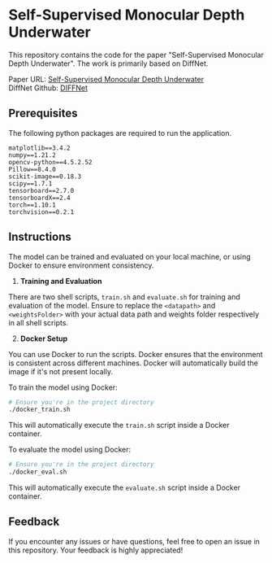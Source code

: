 # Self-Supervised Monocular Depth Underwater

This repository contains the code for the paper "Self-Supervised Monocular Depth Underwater". The work is primarily based on DiffNet.

Paper URL: [Self-Supervised Monocular Depth Underwater](https://arxiv.org/abs/2210.03206)  
DiffNet Github: [DIFFNet](https://github.com/brandleyzhou/DIFFNet)

## Prerequisites
The following python packages are required to run the application. 

```
matplotlib==3.4.2
numpy==1.21.2
opencv-python==4.5.2.52
Pillow==8.4.0
scikit-image==0.18.3
scipy==1.7.1
tensorboard==2.7.0
tensorboardX==2.4
torch==1.10.1
torchvision==0.2.1
```

## Instructions
The model can be trained and evaluated on your local machine, or using Docker to ensure environment consistency.

1. **Training and Evaluation**

There are two shell scripts, `train.sh` and `evaluate.sh` for training and evaluation of the model. Ensure to replace the `<datapath>` and `<weightsFolder>` with your actual data path and weights folder respectively in all shell scripts. 

2. **Docker Setup**

You can use Docker to run the scripts. Docker ensures that the environment is consistent across different machines. Docker will automatically build the image if it's not present locally.

To train the model using Docker:

```sh
# Ensure you're in the project directory
./docker_train.sh
```
This will automatically execute the `train.sh` script inside a Docker container.

To evaluate the model using Docker:

```sh
# Ensure you're in the project directory
./docker_eval.sh
```
This will automatically execute the `evaluate.sh` script inside a Docker container.

## Feedback

If you encounter any issues or have questions, feel free to open an issue in this repository. Your feedback is highly appreciated!